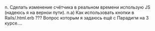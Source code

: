n. Сделать изменение счётчика в реальном времени использую JS (надеюсь я на вернои пути).
  n.a) Как использовать кнопки в Rails/.html.erb ???
  Вопрос которым я задаюсь ещё с Парадигм на 3 курсе....

